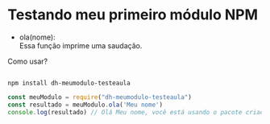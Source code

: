 # Testando meu primeiro módulo NPM
- ola(nome):  
  Essa função imprime uma saudação.

Como usar?
```shel

npm install dh-meumodulo-testeaula
```

```js
const meuModulo = require("dh-meumodulo-testeaula")
const resultado = meuModulo.ola('Meu nome')
console.log(resultado) // Olá Meu nome, você está usando o pacote criado by Marcelo Mariano
```
